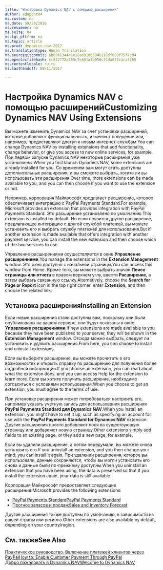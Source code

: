 ```yaml
---
title: "Настройка Dynamics NAV с помощью расширений"
author: edupont04
ms.custom: na
ms.date: 09/23/2016
ms.reviewer: na
ms.suite: na
ms.tgt_pltfrm: na
ms.topic: article
ms.prod: dynamics-nav-2017
ms.translationtype: Human Translation
ms.sourcegitcommit: 6b60b1344a1e18ad91863046110df880f75f7c04
ms.openlocfilehash: cc832772a255c7c801a7b956c74da827caca3765
ms.contentlocale: ru-ru
ms.lasthandoff: 09/11/2017

---
```


# <a name="customizing-dynamics-nav-using-extensions"></a><span data-ttu-id="7afdc-102">Настройка Dynamics NAV с помощью расширений</span><span class="sxs-lookup"><span data-stu-id="7afdc-102">Customizing Dynamics NAV Using Extensions</span></span>
<span data-ttu-id="7afdc-103">Вы можете изменить Dynamics NAV за счет установки расширений, которые добавляют функциональность, изменяют поведение или, например, предоставляют доступ к новым интернет-службам.</span><span class="sxs-lookup"><span data-stu-id="7afdc-103">You can change Dynamics NAV by installing extensions that add functionality, change behavior, or give you access to new online services, for example.</span></span>
<span data-ttu-id="7afdc-104">При первом запуске Dynamics NAV некоторые расширения уже установлены.</span><span class="sxs-lookup"><span data-stu-id="7afdc-104">When you first launch Dynamics NAV, some extensions are already installed for you.</span></span> <span data-ttu-id="7afdc-105">Со временем вам могут стать доступны дополнительные расширения, и вы сможете выбрать, хотите ли вы использовать эти расширения.</span><span class="sxs-lookup"><span data-stu-id="7afdc-105">Over time, more extensions can be made available to you, and you can then choose if you want to use the extension or not.</span></span>

<span data-ttu-id="7afdc-106">Например, корпорация Майкрософт предлагает расширение, которое обеспечивает интеграцию с PayPal Payments Standard.</span><span class="sxs-lookup"><span data-stu-id="7afdc-106">For example, Microsoft provides an extension that provides integration with PayPal Payments Standard.</span></span> <span data-ttu-id="7afdc-107">Это расширение установлено по умолчанию.</span><span class="sxs-lookup"><span data-stu-id="7afdc-107">This extension is installed by default.</span></span>
<span data-ttu-id="7afdc-108">Но если появится другое расширение, предлагающее интеграцию с другой службой платежей, вы можете установить его и выбрать службу платежей для использования.</span><span class="sxs-lookup"><span data-stu-id="7afdc-108">But if another extension is made available that offers integration with another payment service, you can install the new extension and then choose which of the two services to use.</span></span>  

<span data-ttu-id="7afdc-109">Управление расширениями осуществляется в окне **Управление расширениями**.</span><span class="sxs-lookup"><span data-stu-id="7afdc-109">You manage the extensions in the **Extension Management** window.</span></span> <span data-ttu-id="7afdc-110">Это окно доступно с начальной страницы.</span><span class="sxs-lookup"><span data-stu-id="7afdc-110">You can access this window from Home.</span></span> <span data-ttu-id="7afdc-111">Кроме того, вы можете выбрать значок **Поиск страницы или отчета** в правом верхнем углу, ввести **Расширение**, а затем выбрать связанную ссылку.</span><span class="sxs-lookup"><span data-stu-id="7afdc-111">Alternatively, choose the **Search for Page or Report** icon in the top right corner, enter **Extension**, and then choose the related link.</span></span>   

## <a name="installing-an-extension"></a><span data-ttu-id="7afdc-112">Установка расширения</span><span class="sxs-lookup"><span data-stu-id="7afdc-112">Installing an Extension</span></span>
<span data-ttu-id="7afdc-113">Если новые расширения стали доступны вам, поскольку они были опубликованы на вашем сервере, они будут показаны в окне **Управление расширениями**.</span><span class="sxs-lookup"><span data-stu-id="7afdc-113">If new extensions are made available to you because they have been published to your server, they will be shown in the **Extension Management** window.</span></span> <span data-ttu-id="7afdc-114">Отсюда можно выбрать, следует ли установить и удалить расширения.</span><span class="sxs-lookup"><span data-stu-id="7afdc-114">From here, you can choose to install and uninstall extensions.</span></span>  

<span data-ttu-id="7afdc-115">Если вы выберите расширение, вы можете прочитать о его возможностях и открыть справку по расширению для получения более подробной информации.</span><span class="sxs-lookup"><span data-stu-id="7afdc-115">If you choose an extension, you can read about what the extension does, and you can access Help for the extension to learn more.</span></span> <span data-ttu-id="7afdc-116">Если вы хотите получить расширение, необходимо согласиться с условиями использования.</span><span class="sxs-lookup"><span data-stu-id="7afdc-116">When you choose to get an extension, you must agree to the terms of use.</span></span>  

<span data-ttu-id="7afdc-117">При установке расширения может потребоваться настроить его, например указать учетную запись для использования расширения **PayPal Payments Standard для Dynamics NAV**.</span><span class="sxs-lookup"><span data-stu-id="7afdc-117">When you install an extension, you might have to set it up, such as specifying an account for use with the **PayPal Payments Standard for Dynamics NAV** extension.</span></span>
<span data-ttu-id="7afdc-118">Другие расширения просто добавляют поля на существующую страницу или добавляют новую страницу.</span><span class="sxs-lookup"><span data-stu-id="7afdc-118">Other extensions simply add fields to an existing page, or they add a new page, for example.</span></span>   

<span data-ttu-id="7afdc-119">Если вы удалили расширение, а потом передумали, вы можете снова установить его.</span><span class="sxs-lookup"><span data-stu-id="7afdc-119">If you uninstall an extension, and you then change your mind, you can install it again.</span></span> <span data-ttu-id="7afdc-120">При удалении расширения, которое вы использовали, данные сохраняются, чтобы вы могли установить его снова и данные были по-прежнему доступны.</span><span class="sxs-lookup"><span data-stu-id="7afdc-120">When you uninstall an extension that you have been using, the data is preserved so that if you install the extension again, your data is still available.</span></span>  

<span data-ttu-id="7afdc-121">Корпорация Майкрософт предоставляет следующие расширения:</span><span class="sxs-lookup"><span data-stu-id="7afdc-121">Microsoft provides the following extensions:</span></span>  
- [<span data-ttu-id="7afdc-122">PayPal Payments Standard</span><span class="sxs-lookup"><span data-stu-id="7afdc-122">PayPal Payments Standard</span></span>](ui-extensions-paypal-payments-standard.md)  
- [<span data-ttu-id="7afdc-123">Прогноз запасов и продаж</span><span class="sxs-lookup"><span data-stu-id="7afdc-123">Sales and Inventory Forecast</span></span>](ui-extensions-sales-forecast.md)  

<span data-ttu-id="7afdc-124">Другие расширения также доступны по умолчанию, в зависимости из вашей страны или региона.</span><span class="sxs-lookup"><span data-stu-id="7afdc-124">Other extensions are also available by default, depending on your country/region.</span></span>

## <a name="see-also"></a><span data-ttu-id="7afdc-125">См. также</span><span class="sxs-lookup"><span data-stu-id="7afdc-125">See Also</span></span>  
[<span data-ttu-id="7afdc-126">Практическое руководство. Включение платежей клиентов через PayPal</span><span class="sxs-lookup"><span data-stu-id="7afdc-126">How to: Enable Customer Payment Through PayPal</span></span>](sales-how-enable-customer-payments-paypal.md)  
[<span data-ttu-id="7afdc-127">Добро пожаловать в Dynamics NAV</span><span class="sxs-lookup"><span data-stu-id="7afdc-127">Welcome to Dynamics NAV</span></span>](across-get-started.md)  

